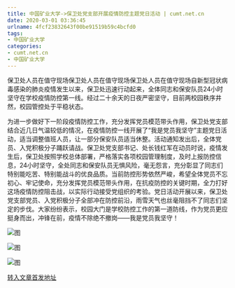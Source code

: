 ```yaml
---
title: 中国矿业大学->保卫处党支部开展疫情防控主题党日活动 | cumt.net.cn
date: 2020-03-01 03:36:45
urlname: 4fcf23832643f00be91519b59c4bcfd0
tags: 
- 中国矿业大学
categories:
- cumt.net.cn
- 中国矿业大学
---
```

保卫处人员在值守现场保卫处人员在值守现场保卫处人员在值守现场自新型冠状病毒感染的肺炎疫情发生以来，保卫处迅速行动起来，全体同志和保安队员24小时坚守在学校疫情防控第一线。经过二十余天的日夜严密坚守，目前两校园秩序井然，校园管控处于平稳状态。

为进一步做好下一阶段疫情防控工作，充分发挥党员模范带头作用，保卫处党支部结合近几日气温较低的情况，在疫情防控一线开展了“我是党员我坚守”主题党日活动，适当调整值班人员，让一部分保安队员适当休整。活动通知发出后，全体党员、入党积极分子踊跃请战。保卫处党支部书记、处长钱红军在动员时说，疫情发生后，保卫处按照学校总体部署，严格落实各项校园管理制度，及时上报防控信息，24小时坚守，全处同志和保安队员无惧风险，毫无怨言，充分彰显了同志们特别能吃苦、特别能战斗的优良品质。当前防控形势依然严峻，希望全体党员不忘初心、牢记使命，充分发挥党员模范带头作用，在抗疫防控的关键时期，全力打好这场疫情防控阻击战，以实际行动接受党组织的考验。党日活动开展以来，保卫处党支部党员、入党积极分子全部冲在防控前沿，雨雪天气也丝毫阻挡不了同志们坚定的步伐。大家纷纷表示，校园大门是学校防控工作的第一道防线，作为党员更应挺身而出，冲锋在前，疫情不除绝不撤岗——我是党员我坚守！

![图](http://xwzx.cumt.edu.cn/_upload/article/images/1c/99/56a42fba4673aa068d94ba9e0903/9fa7e4a5-9064-45f5-96f6-be8a580fe786.png)

![图](http://xwzx.cumt.edu.cn/_upload/article/images/1c/99/56a42fba4673aa068d94ba9e0903/cb2fdb6e-025d-43b0-9186-00417807a70d.png)

![图](http://xwzx.cumt.edu.cn/_upload/article/images/1c/99/56a42fba4673aa068d94ba9e0903/89a7722e-d9a9-4a02-8505-dad4416c89be.png)

[转入文章首发地址](http://xwzx.cumt.edu.cn/87/70/c523a558960/page.htm)